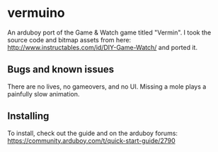 # vermuino

An arduboy port of the Game & Watch game titled "Vermin". I took the source code and bitmap assets from here: http://www.instructables.com/id/DIY-Game-Watch/ and ported it.

## Bugs and known issues

There are no lives, no gameovers, and no UI. Missing a mole plays a painfully slow animation.

## Installing

To install, check out the guide and on the arduboy forums: https://community.arduboy.com/t/quick-start-guide/2790
